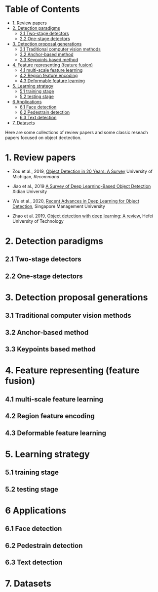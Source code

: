 # Table of Contents
- [1. Review papers](#1-review-papers)
- [2. Detection paradigms](#2-detection-paradigms)
  * [2.1 Two-stage detectors](#21-two-stage-detectors)
  * [2.2 One-stage detectors](#22-one-stage-detectors)
- [3. Detection proposal generations](#3-detection-proposal-generations)
  * [3.1 Traditional computer vision methods](#31-traditional-computer-vision-methods)
  * [3.2 Anchor-based method](#32-anchor-based-method)
  * [3.3 Keypoints based method](#33-keypoints-based-method)
- [4. Feature representing (feature fusion)](#4-feature-representing--feature-fusion-)
  * [4.1 multi-scale feature learning](#41-multi-scale-feature-learning)
  * [4.2 Region feature encoding](#42-region-feature-encoding)
  * [4.3 Deformable feature learning](#43-deformable-feature-learning)
- [5. Learning strategy](#5-learning-strategy)
  * [5.1 training stage](#51-training-stage)
  * [5.2 testing stage](#52-testing-stage)
- [6 Applications](#6-applications)
  * [6.1 Face detection](#61-face-detection)
  * [6.2 Pedestrain detection](#62-pedestrain-detection)
  * [6.3 Text detection](#63-text-detection)
- [7. Datasets](#7-datasets)


Here are some collections of review papers and some classic reseach papers focused on object dectection. 

# 1. Review papers

- Zou et al., 2019, [Object Detection in 20 Years: A Survey](https://arxiv.org/abs/1905.05055) University of Michigan, *Recommand*

- Jiao et al., 2019 [A Survey of Deep Learning-Based Object Detection](https://ieeexplore.ieee.org/abstract/document/8825470/) Xidian University

- Wu et al., 2020, [Recent Advances in Deep Learning for Object Detection](https://www.sciencedirect.com/science/article/pii/S0925231220301430), Singapore Management University

- Zhao et al. 2019, [Object detection with deep learning: A review](https://ieeexplore.ieee.org/abstract/document/8627998/), Hefei University of Technology

# 2. Detection paradigms
## 2.1 Two-stage detectors

## 2.2 One-stage detectors

# 3. Detection proposal generations
## 3.1 Traditional computer vision methods

## 3.2 Anchor-based method

## 3.3 Keypoints based method


# 4. Feature representing (feature fusion)
## 4.1 multi-scale feature learning

## 4.2 Region feature encoding

## 4.3 Deformable feature learning

# 5. Learning strategy
## 5.1 training stage


## 5.2 testing stage


# 6 Applications
## 6.1 Face detection


## 6.2 Pedestrain detection


## 6.3 Text detection


# 7. Datasets

